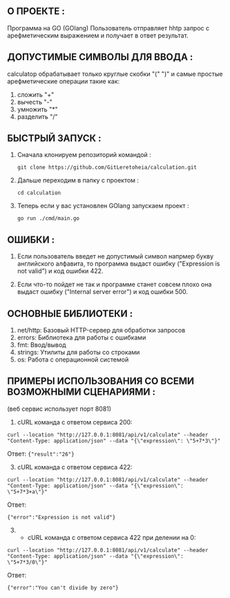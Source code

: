 ## О ПРОЕКТЕ :
Программа на GO (GOlang)
Пользователь отправляет hhtp запрос с арефметическим выражением и получает в ответ результат.

## ДОПУСТИМЫЕ СИМВОЛЫ ДЛЯ ВВОДА :
calculatор обрабатывает только круглые скобки "(" ")" и самые простые арефметические операции такие как:
1) сложить "+"
2) вычесть "-"
3) умножить "*"
4) разделить "/"

## БЫСТРЫЙ ЗАПУСК :
1) Cначала клонируем репозиторий командой :
   ```
   git clone https://github.com/GitLeretoheia/calculation.git
   ```
3) Дальше переходим в папку с проектом :
   ```
   cd calculation
   ```
5) Теперь если у вас установлен GOlang запускаем проект :
   ```
   go run ./cmd/main.go
   ```

## ОШИБКИ :

1) Если пользователь введет не допустимый символ напрмер букву английского алфавита, то программа выдаст ошибку ("Expression is not valid") и код ошибки 422.

2) Если что-то пойдет не так и программе станет совсем плохо она выдаст ошибку ("Internal server error") и код ошибки 500.

## ОСНОВНЫЕ БИБЛИОТЕКИ :

1) net/http: Базовый HTTP-сервер для обработки запросов
2) errors: Библиотека для работы с ошибками
3) fmt: Ввод/вывод
4) strings: Утилиты для работы со строками
5) os: Работа с операционной системой

## ПРИМЕРЫ ИСПОЛЬЗОВАНИЯ СО ВСЕМИ ВОЗМОЖНЫМИ СЦЕНАРИЯМИ :
(веб сервис использует порт 8081)
1) cURL команда с ответом сервиса 200:
```
curl --location "http://127.0.0.1:8081/api/v1/calculate" --header "Content-Type: application/json" --data "{\"expression\": \"5+7*3\"}"
```
Ответ:
`{"result":"26"}`

3) cURL команда с ответом сервиса 422:

``` 
curl --location "http://127.0.0.1:8081/api/v1/calculate" --header "Content-Type: application/json" --data "{\"expression\": \"5+7*3+a\"}"
```
Ответ:

`{"error":"Expression is not valid"}`

3) + cURL команда с ответом сервиса 422 при делении на 0:

``` 
curl --location "http://127.0.0.1:8081/api/v1/calculate" --header "Content-Type: application/json" --data "{\"expression\": \"5+7*3/0\"}"
``` 
Ответ:

`{"error":"You can't divide by zero"}`




